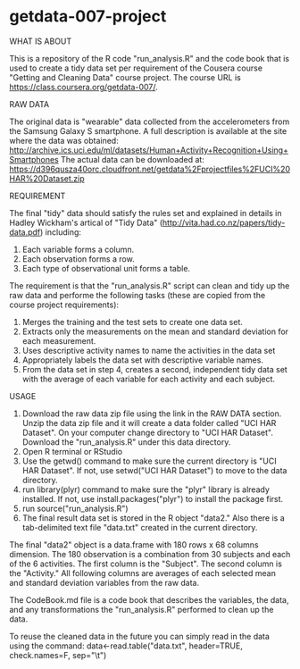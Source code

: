 getdata-007-project
===================
WHAT IS ABOUT

This is a repository of the R code "run_analysis.R" and the code book that is used to create a tidy data set per requirement of the Cousera course "Getting and Cleaning Data" course project. The course URL is https://class.coursera.org/getdata-007/.

RAW DATA 

The original data is "wearable" data collected from the accelerometers from the Samsung Galaxy S smartphone. A full description is available at the site where the data was obtained:
http://archive.ics.uci.edu/ml/datasets/Human+Activity+Recognition+Using+Smartphones 
The actual data can be downloaded at:
  https://d396qusza40orc.cloudfront.net/getdata%2Fprojectfiles%2FUCI%20HAR%20Dataset.zip

REQUIREMENT

The final "tidy" data should satisfy the rules set and explained in details in Hadley Wickham's artical of "Tidy Data" (http://vita.had.co.nz/papers/tidy-data.pdf) including:
1. Each variable forms a column.
2. Each observation forms a row.
3. Each type of observational unit forms a table.


The requirement is that the "run_analysis.R" script can clean and tidy up the raw data and performe the following tasks (these are copied from the course project requirements):
1. Merges the training and the test sets to create one data set.
2. Extracts only the measurements on the mean and standard deviation for each measurement. 
3. Uses descriptive activity names to name the activities in the data set
4. Appropriately labels the data set with descriptive variable names. 
5. From the data set in step 4, creates a second, independent tidy data set with the average of each variable for each activity and each subject.
 
USAGE

1. Download the raw data zip file using the link in the RAW DATA section. Unzip the data zip file and it will create a data folder called "UCI HAR Dataset". On your computer change directory to "UCI HAR Dataset". Download the "run_analysis.R" under this data directory. 
2. Open R terminal or RStudio
3. Use the getwd() command to make sure the current directory is "UCI HAR Dataset". If not, use setwd("UCI HAR Dataset") to move to the data directory.
4. run library(plyr) command to make sure the "plyr" library is already installed. If not, use install.packages("plyr") to install the package first.
5. run source("run_analysis.R")
6. The final result data set is stored in the R object "data2." Also there is a tab-delimited text file "data.txt" created in the current directory.

The final "data2" object is a data.frame with 180 rows x 68 columns dimension. The 180 observation is a combination from 30 subjects and each of the 6 activities. The first column is the "Subject". The second column is the "Activity." All following columns are averages of each selected mean and standard deviation variables from the raw data.   

The CodeBook.md file is a code book that describes the variables, the data, and any transformations the "run_analysis.R" performed to clean up the data.   

To reuse the cleaned data in the future you can simply read in the data using the command:
 data<-read.table("data.txt", header=TRUE, check.names=F, sep="\t")




